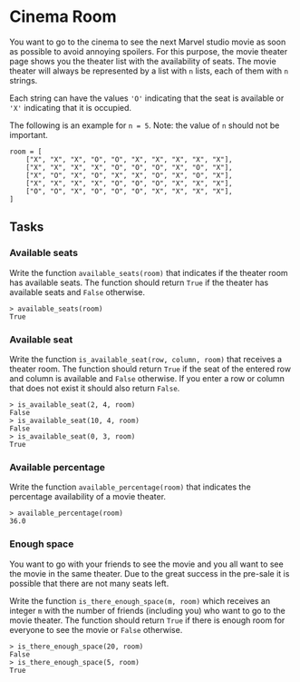 # Cinema Room

You want to go to the cinema to see the next Marvel studio movie as soon as possible to avoid annoying spoilers. For this purpose, the movie theater page shows you the theater list with the availability of seats. The movie theater will always be represented by a list with `n` lists, each of them with `n` strings.

Each string can have the values `'O'` indicating that the seat is available or `'X'` indicating that it is occupied.

The following is an example for `n = 5`. Note: the value of `n` should not be important.

```
room = [
    ["X", "X", "X", "O", "O", "X", "X", "X", "X", "X"],
    ["X", "X", "X", "X", "O", "O", "O", "X", "O", "X"],
    ["X", "O", "X", "O", "X", "X", "O", "X", "O", "X"],
    ["X", "X", "X", "X", "O", "O", "O", "X", "X", "X"],
    ["O", "O", "X", "O", "O", "O", "X", "X", "X", "X"],
]
```

## Tasks

### Available seats

Write the function `available_seats(room)` that indicates if the theater room has available seats. The function should return `True` if the theater has available seats and `False` otherwise.

```
> available_seats(room)
True
```

### Available seat

Write the function `is_available_seat(row, column, room)` that receives a theater room. The function should return `True` if the seat of the entered row and column is available and `False` otherwise. If you enter a row or column that does not exist it should also return `False`.

```
> is_available_seat(2, 4, room)
False
> is_available_seat(10, 4, room)
False
> is_available_seat(0, 3, room)
True
```

### Available percentage

Write the function `available_percentage(room)` that indicates the percentage availability of a movie theater.

```
> available_percentage(room)
36.0
```

### Enough space

You want to go with your friends to see the movie and you all want to see the movie in the same theater. Due to the great success in the pre-sale it is possible that there are not many seats left.

Write the function `is_there_enough_space(m, room)` which receives an integer `m` with the number of friends (including you) who want to go to the movie theater. The function should return `True` if there is enough room for everyone to see the movie or `False` otherwise.

```
> is_there_enough_space(20, room)
False
> is_there_enough_space(5, room)
True
```
